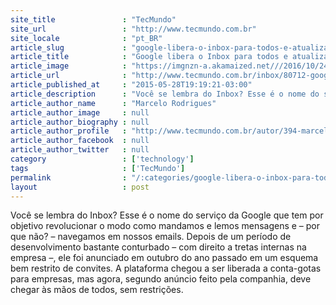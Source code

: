 ```yaml
---
site_title               : "TecMundo"
site_url                 : "http://www.tecmundo.com.br"
site_locale              : "pt_BR"
article_slug             : "google-libera-o-inbox-para-todos-e-atualiza-app-com-uma-serie-de-novidades"
article_title            : "Google libera o Inbox para todos e atualiza app com uma série de novidades"
article_image            : "https://imgnzn-a.akamaized.net///2016/10/24/24151037382195-t1200x480.jpg"
article_url              : "http://www.tecmundo.com.br/inbox/80712-google-libera-inbox-atualiza-app-serie-novidades.htm"
article_published_at     : "2015-05-28T19:19:21-03:00"
article_description      : "Você se lembra do Inbox? Esse é o nome do serviço da Google que tem por objetivo revolucionar o modo como mandamos e lemos mensagens e – por que não? – navegamos em nossos emails. Depois de um período de desenvolvimento bastante conturbado – com direito a tretas internas na empresa –, ele foi anunciado em outubro do ano passado em um esquema bem restrito de convites. A plataforma chegou a ser liberada a conta-gotas para empresas, mas agora, segundo anúncio feito pela companhia, deve chegar às mãos de todos, sem restrições."
article_author_name      : "Marcelo Rodrigues"
article_author_image     : null
article_author_biography : null
article_author_profile   : "http://www.tecmundo.com.br/autor/394-marcelo-rodrigues/"
article_author_facebook  : null
article_author_twitter   : null
category                 : ['technology']
tags                     : ['TecMundo']
permalink                : "/:categories/google-libera-o-inbox-para-todos-e-atualiza-app-com-uma-serie-de-novidades/"
layout                   : post
---
```


Você se lembra do Inbox? Esse é o nome do serviço da Google que tem por objetivo revolucionar o modo como mandamos e lemos mensagens e – por que não? – navegamos em nossos emails. Depois de um período de desenvolvimento bastante conturbado – com direito a tretas internas na empresa –, ele foi anunciado em outubro do ano passado em um esquema bem restrito de convites. A plataforma chegou a ser liberada a conta-gotas para empresas, mas agora, segundo anúncio feito pela companhia, deve chegar às mãos de todos, sem restrições.

